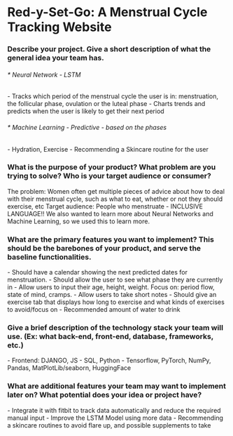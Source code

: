 # Red-y-Set-Go: A Menstrual Cycle Tracking Website

<h3>Describe your project. Give a short description of what the general idea your team has.</h3>

<h6> * Neural Network - LSTM</h6>
- Tracks which period of the menstrual cycle the user is in: menstruation, the follicular phase, ovulation or the luteal phase
- Charts trends and predicts when the user is likely to get their next period

<h6> * Machine Learning - Predictive - based on the phases</h6>
- Hydration, Exercise
- Recommending a Skincare routine for the user

<h3>What is the purpose of your product? What problem are you trying to solve? Who is your target audience or consumer?</h3>
The problem: Women often get multiple pieces of advice about how to deal with their menstrual cycle, such as what to eat, whether or not they should exercise, etc
Target audience: People who menstruate - INCLUSIVE LANGUAGE!!
We also wanted to learn more about Neural Networks and Machine Learning, so we used this to learn more. 


<h3>What are the primary features you want to implement? This should be the barebones of your product, and serve the baseline functionalities.</h3>
- Should have a calendar showing the next predicted dates for menstruation.
- Should allow the user to see what phase they are currently in
- Allow users to input their age, height, weight. Focus on: period flow, state of mind, cramps.
- Allow users to take short notes
- Should give an exercise tab that displays how long to exercise and what kinds of exercises to avoid/focus on
- Recommended amount of water to drink

<h3>Give a brief description of the technology stack your team will use. (Ex: what back-end, front-end, database, frameworks, etc.)</h3>
- Frontend: DJANGO, JS
- SQL, Python - Tensorflow, PyTorch, NumPy, Pandas, MatPlotLib/seaborn, HuggingFace

<h3>What are additional features your team may want to implement later on? What potential does your idea or project have?</h3>
- Integrate it with fitbit to track data automatically and reduce the required manual input
- Improve the LSTM Model using more data
- Recommending a skincare routines to avoid flare up, and possible supplements to take
